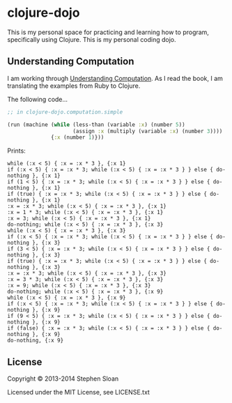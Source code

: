 # clojure-dojo

This is my personal space for practicing and learning how to program,
specifically using Clojure.  This is my personal coding dojo.

## Understanding Computation

I am working through [Understanding Computation](http://computationbook.com/).
As I read the book, I am translating the examples from Ruby to Clojure.

The following code...
```clojure
;; in clojure-dojo.computation.simple

(run (machine (while (less-than (variable :x) (number 5))
                     (assign :x (multiply (variable :x) (number 3))))
              {:x (number 1)}))

```

Prints:
```
while (:x < 5) { :x = :x * 3 }, {:x 1}
if (:x < 5) { :x = :x * 3; while (:x < 5) { :x = :x * 3 } } else { do-nothing }, {:x 1}
if (1 < 5) { :x = :x * 3; while (:x < 5) { :x = :x * 3 } } else { do-nothing }, {:x 1}
if (true) { :x = :x * 3; while (:x < 5) { :x = :x * 3 } } else { do-nothing }, {:x 1}
:x = :x * 3; while (:x < 5) { :x = :x * 3 }, {:x 1}
:x = 1 * 3; while (:x < 5) { :x = :x * 3 }, {:x 1}
:x = 3; while (:x < 5) { :x = :x * 3 }, {:x 1}
do-nothing; while (:x < 5) { :x = :x * 3 }, {:x 3}
while (:x < 5) { :x = :x * 3 }, {:x 3}
if (:x < 5) { :x = :x * 3; while (:x < 5) { :x = :x * 3 } } else { do-nothing }, {:x 3}
if (3 < 5) { :x = :x * 3; while (:x < 5) { :x = :x * 3 } } else { do-nothing }, {:x 3}
if (true) { :x = :x * 3; while (:x < 5) { :x = :x * 3 } } else { do-nothing }, {:x 3}
:x = :x * 3; while (:x < 5) { :x = :x * 3 }, {:x 3}
:x = 3 * 3; while (:x < 5) { :x = :x * 3 }, {:x 3}
:x = 9; while (:x < 5) { :x = :x * 3 }, {:x 3}
do-nothing; while (:x < 5) { :x = :x * 3 }, {:x 9}
while (:x < 5) { :x = :x * 3 }, {:x 9}
if (:x < 5) { :x = :x * 3; while (:x < 5) { :x = :x * 3 } } else { do-nothing }, {:x 9}
if (9 < 5) { :x = :x * 3; while (:x < 5) { :x = :x * 3 } } else { do-nothing }, {:x 9}
if (false) { :x = :x * 3; while (:x < 5) { :x = :x * 3 } } else { do-nothing }, {:x 9}
do-nothing, {:x 9}
```


## License

Copyright © 2013-2014 Stephen Sloan

Licensed under the MIT License, see LICENSE.txt

